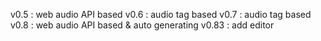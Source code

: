 v0.5 : web audio API based
v0.6 : audio tag based
v0.7 : audio tag based
v0.8 : web audio API based & auto generating
v0.83 : add editor